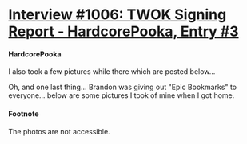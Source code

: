 # [Interview #1006: TWOK Signing Report - HardcorePooka, Entry #3](https://www.theoryland.com/intvmain.php?i=1006#3)

#### HardcorePooka

I also took a few pictures while there which are posted below...

Oh, and one last thing... Brandon was giving out "Epic Bookmarks" to everyone... below are some pictures I took of mine when I got home.

#### Footnote

The photos are not accessible.

